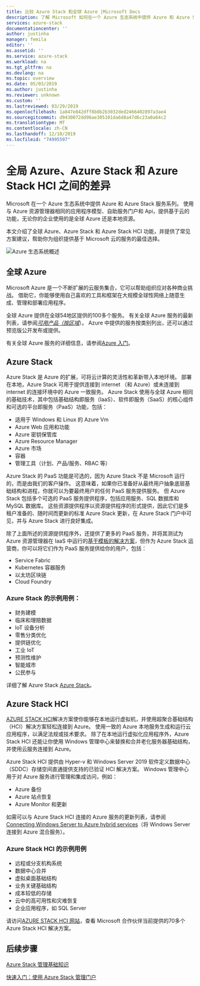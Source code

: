 ```yaml
---
title: 比较 Azure Stack 和全球 Azure |Microsoft Docs
description: 了解 Microsoft 如何在一个 Azure 生态系统中提供 Azure 和 Azure Stack 的服务系列
services: azure-stack
documentationcenter: ''
author: justinha
manager: femila
editor: ''
ms.assetid: ''
ms.service: azure-stack
ms.workload: na
ms.tgt_pltfrm: na
ms.devlang: na
ms.topic: overview
ms.date: 05/03/2019
ms.author: justinha
ms.reviewer: unknown
ms.custom: ''
ms.lastreviewed: 03/29/2019
ms.openlocfilehash: 1a847e842dff8b8b2b3032ded2466402897a3ae4
ms.sourcegitcommit: d9430072dd96ae305101da6d8a47d6c23a0a64c2
ms.translationtype: MT
ms.contentlocale: zh-CN
ms.lasthandoff: 12/10/2019
ms.locfileid: "74995597"
---
```

# <a name="differences-between-global-azure-azure-stack-and-azure-stack-hci"></a>全局 Azure、Azure Stack 和 Azure Stack HCI 之间的差异

Microsoft 在一个 Azure 生态系统中提供 Azure 和 Azure Stack 服务系列。 使用与 Azure 资源管理器相同的应用程序模型、自助服务门户和 Api，提供基于云的功能，无论你的企业使用的是全球 Azure 还是本地资源。

本文介绍了全球 Azure、Azure Stack 和 Azure Stack HCI 功能，并提供了常见方案建议，帮助你为组织提供基于 Microsoft 云的服务的最佳选择。

![Azure 生态系统概述](./media/compare-azure-azure-stack/azure-family.png)

## <a name="global-azure"></a>全球 Azure

Microsoft Azure 是一个不断扩展的云服务集合，它可以帮助组织应对各种商业挑战。 借助它，你能够使用自己喜欢的工具和框架在大规模全球性网络上随意生成、管理和部署应用程序。

全球 Azure 提供在全球54地区提供的100多个服务。 有关全球 Azure 服务的最新列表，请参阅[*可用产品（按区域*](https://azure.microsoft.com/regions/services)）。 Azure 中提供的服务按类别列出，还可以通过预览版公开发布或提供。

有关全球 Azure 服务的详细信息，请参阅[Azure 入门](https://docs.microsoft.com/azure/#pivot=get-started&panel=get-started1)。

## <a name="azure-stack"></a>Azure Stack

Azure Stack 是 Azure 的扩展，可将云计算的灵活性和革新带入本地环境。 部署在本地，Azure Stack 可用于提供连接到 internet （和 Azure）或未连接到 internet 的连接环境中的 Azure 一致服务。 Azure Stack 使用与全球 Azure 相同的基础技术，其中包括基础结构即服务（IaaS）、软件即服务（SaaS）的核心组件和可选的平台即服务（PaaS）功能，包括：

- 适用于 Windows 和 Linux 的 Azure Vm
- Azure Web 应用和功能
- Azure 密钥保管库
- Azure Resource Manager
- Azure 市场
- 容器
- 管理工具（计划、产品/服务、RBAC 等）

Azure Stack 的 PaaS 功能是可选的，因为 Azure Stack 不是 Microsoft 运行的，而是由我们的客户操作。 这意味着，如果你已准备好从最终用户抽象底层基础结构和进程，你就可以为要最终用户的任何 PaaS 服务提供服务。 但 Azure Stack 包括多个可选的 PaaS 服务提供程序，包括应用服务、SQL 数据库和 MySQL 数据库。 这些资源提供程序以资源提供程序的形式提供，因此它们是多租户准备的、随时间而更新的标准 Azure Stack 更新，在 Azure Stack 门户中可见，并与 Azure Stack 进行良好集成。

除了上面所述的资源提供程序外，还提供了更多的 PaaS 服务，并将其测试为 Azure 资源管理器在 IaaS 中运行的[基于模板的解决方案](https://github.com/Azure/AzureStack-QuickStart-Templates)，但作为 Azure Stack 运营商，你可以将它们作为 PaaS 服务提供给你的用户，包括：

- Service Fabric
- Kubernetes 容器服务
- 以太坊区块链
- Cloud Foundry

### <a name="example-use-cases-for-azure-stack"></a>Azure Stack 的示例用例：

- 财务建模
- 临床和理赔数据
- IoT 设备分析
- 零售分类优化
- 提供链优化
- 工业 IoT
- 预测性维护
- 智能城市
- 公民参与

详细了解 Azure Stack [Azure Stack](azure-stack-overview.md)。

## <a name="azure-stack-hci"></a>Azure Stack HCI

[AZURE STACK HCI](azure-stack-hci-overview.md)解决方案使你能够在本地运行虚拟机，并使用超聚合基础结构（HCI）解决方案轻松连接到 Azure。 使用一致的 Azure 本地服务生成和运行云应用程序，以满足法规或技术要求。 除了在本地运行虚拟化应用程序外，Azure Stack HCI 还能让你使用 Windows 管理中心来替换和合并老化服务器基础结构，并使用云服务连接到 Azure。

Azure Stack HCI 提供由 Hyper-v 和 Windows Server 2019 软件定义数据中心（SDDC）存储空间直通提供支持的已验证 HCI 解决方案。 Windows 管理中心用于对 Azure 服务进行管理和集成访问，例如：

- Azure 备份
- Azure 站点恢复
- Azure Monitor 和更新

如需可以与 Azure Stack HCI 连接的 Azure 服务的更新列表，请参阅 [Connecting Windows Server to Azure hybrid services](https://docs.microsoft.com/windows-server/azure-hybrid-services/index)（将 Windows Server 连接到 Azure 混合服务）。

### <a name="example-use-cases-for-azure-stack-hci"></a>Azure Stack HCI 的示例用例
- 远程或分支机构系统
- 数据中心合并
- 虚拟桌面基础结构
- 业务关键基础结构
- 成本较低的存储
- 云中的高可用性和灾难恢复
- 企业应用程序，如 SQL Server

请访问[AZURE STACK HCI 网站](https://azure.microsoft.com/overview/azure-stack/hci/)，查看 Microsoft 合作伙伴当前提供的70多个 Azure Stack HCI 解决方案。

## <a name="next-steps"></a>后续步骤

[Azure Stack 管理基础知识](azure-stack-manage-basics.md)

[快速入门：使用 Azure Stack 管理门户](azure-stack-manage-portals.md)
